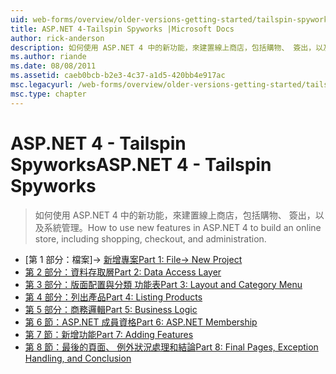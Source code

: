 ```yaml
---
uid: web-forms/overview/older-versions-getting-started/tailspin-spyworks/index
title: ASP.NET 4-Tailspin Spyworks |Microsoft Docs
author: rick-anderson
description: 如何使用 ASP.NET 4 中的新功能，來建置線上商店，包括購物、 簽出，以及系統管理。
ms.author: riande
ms.date: 08/08/2011
ms.assetid: caeb0bcb-b2e3-4c37-a1d5-420bb4e917ac
msc.legacyurl: /web-forms/overview/older-versions-getting-started/tailspin-spyworks
msc.type: chapter
---
```

<a name="aspnet-4---tailspin-spyworks"></a><span data-ttu-id="d526a-103">ASP.NET 4 - Tailspin Spyworks</span><span class="sxs-lookup"><span data-stu-id="d526a-103">ASP.NET 4 - Tailspin Spyworks</span></span>
====================
> <span data-ttu-id="d526a-104">如何使用 ASP.NET 4 中的新功能，來建置線上商店，包括購物、 簽出，以及系統管理。</span><span class="sxs-lookup"><span data-stu-id="d526a-104">How to use new features in ASP.NET 4 to build an online store, including shopping, checkout, and administration.</span></span>


- <span data-ttu-id="d526a-105">[第 1 部分：檔案]-> [新增專案](tailspin-spyworks-part-1.md)</span><span class="sxs-lookup"><span data-stu-id="d526a-105">[Part 1: File-> New Project](tailspin-spyworks-part-1.md)</span></span>
- [<span data-ttu-id="d526a-106">第 2 部分：資料存取層</span><span class="sxs-lookup"><span data-stu-id="d526a-106">Part 2: Data Access Layer</span></span>](tailspin-spyworks-part-2.md)
- [<span data-ttu-id="d526a-107">第 3 部分：版面配置與分類 功能表</span><span class="sxs-lookup"><span data-stu-id="d526a-107">Part 3: Layout and Category Menu</span></span>](tailspin-spyworks-part-3.md)
- [<span data-ttu-id="d526a-108">第 4 部分：列出產品</span><span class="sxs-lookup"><span data-stu-id="d526a-108">Part 4: Listing Products</span></span>](tailspin-spyworks-part-4.md)
- [<span data-ttu-id="d526a-109">第 5 部分：商務邏輯</span><span class="sxs-lookup"><span data-stu-id="d526a-109">Part 5: Business Logic</span></span>](tailspin-spyworks-part-5.md)
- [<span data-ttu-id="d526a-110">第 6 節：ASP.NET 成員資格</span><span class="sxs-lookup"><span data-stu-id="d526a-110">Part 6: ASP.NET Membership</span></span>](tailspin-spyworks-part-6.md)
- [<span data-ttu-id="d526a-111">第 7 節：新增功能</span><span class="sxs-lookup"><span data-stu-id="d526a-111">Part 7: Adding Features</span></span>](tailspin-spyworks-part-7.md)
- [<span data-ttu-id="d526a-112">第 8 節：最後的頁面、 例外狀況處理和結論</span><span class="sxs-lookup"><span data-stu-id="d526a-112">Part 8: Final Pages, Exception Handling, and Conclusion</span></span>](tailspin-spyworks-part-8.md)
